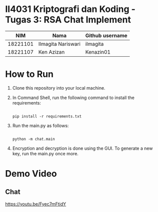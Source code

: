 # II4031 Kriptografi dan Koding - Tugas 3: RSA Chat Implement

| NIM      | Nama               | Github username    |
|----------|--------------------|--------------------|
| 18221101 | Ilmagita Nariswari | ilmagita           |
| 18221107 | Ken Azizan         | Kenazin01          |

# How to Run
1. Clone this repository into your local machine.
2. In Command Shell, run the following command to install the requirements:
   
   ```
   
   pip install -r requirements.txt
   
   ```
4. Run the main.py as follows:
   
   ```
   
   python -m chat.main
   
   ```
6. Encryption and decryption is done using the GUI. To generate a new key, run the main.py once more.

# Demo Video
## Chat
https://youtu.be/Fyec7mFtidY 
